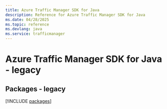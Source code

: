 ```yaml
---
title: Azure Traffic Manager SDK for Java
description: Reference for Azure Traffic Manager SDK for Java
ms.date: 04/28/2025
ms.topic: reference
ms.devlang: java
ms.service: trafficmanager
---
```

# Azure Traffic Manager SDK for Java - legacy
## Packages - legacy
[!INCLUDE [packages](traffic-manager-index.md)]